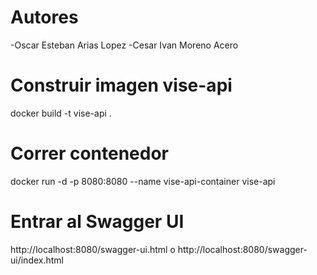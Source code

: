 # Autores
-Oscar Esteban Arias Lopez
-Cesar Ivan Moreno Acero

# Construir imagen vise-api
docker build -t vise-api .

# Correr contenedor
docker run -d -p 8080:8080 --name vise-api-container vise-api

# Entrar al Swagger UI
http://localhost:8080/swagger-ui.html
                  o
http://localhost:8080/swagger-ui/index.html
